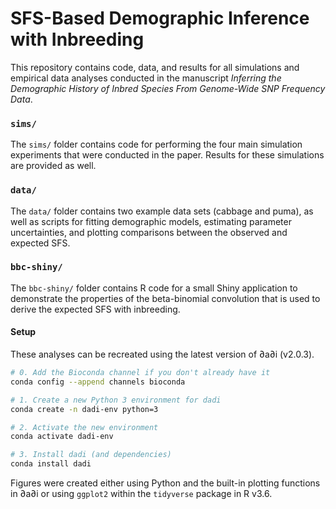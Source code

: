 # SFS-Based Demographic Inference with Inbreeding

This repository contains code, data, and results for all simulations and empirical
data analyses conducted in the manuscript *Inferring the Demographic History of
Inbred Species From Genome-Wide SNP Frequency Data*.

### `sims/`

The `sims/` folder contains code for performing the four main simulation experiments that
were conducted in the paper. Results for these simulations are provided as well.

### `data/`

The `data/` folder contains two example data sets (cabbage and puma), as well as
scripts for fitting demographic models, estimating parameter uncertainties, and plotting
comparisons between the observed and expected SFS.

### `bbc-shiny/`

The `bbc-shiny/` folder contains R code for a small Shiny application to demonstrate the
properties of the beta-binomial convolution that is used to derive the expected SFS with
inbreeding.

#### Setup

These analyses can be recreated using the latest version of ∂a∂i (v2.0.3). 

```bash
# 0. Add the Bioconda channel if you don't already have it
conda config --append channels bioconda

# 1. Create a new Python 3 environment for dadi
conda create -n dadi-env python=3

# 2. Activate the new environment
conda activate dadi-env

# 3. Install dadi (and dependencies)
conda install dadi
```

Figures were created either using Python and the built-in plotting functions in ∂a∂i or
using `ggplot2` within the `tidyverse` package in R v3.6.
